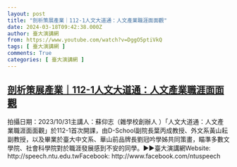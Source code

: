 ```yaml
---
layout: post
title: "剖析策展產業｜112-1人文大道通：人文產業職涯面面觀"
date: 2024-03-18T09:42:38.000Z
author: 臺大演講網
from: https://www.youtube.com/watch?v=DggO5ptiVkQ
tags: [ 臺大演講網 ]
comments: True
categories: [ 臺大演講網 ]
---
```

<!--1710754958000-->
[剖析策展產業｜112-1人文大道通：人文產業職涯面面觀](https://www.youtube.com/watch?v=DggO5ptiVkQ)
------

<div>
拍攝日期：2023/10/31主講人：蘇仰志（雜學校創辦人 ）「人文大道通：人文產業職涯面面觀」於112-1首次開課，由D-School副院長葉丙成教授、外文系黃山耘副教授，以及畢業於臺大中文系、華山前品牌長劉冠吟學姊共同策畫，瞄準多數文學院、社會科學院對於職涯發展感到不安的同學。►►臺大演講網Website: http://speech.ntu.edu.twFacebook: http://www.facebook.com/ntuspeech
</div>
